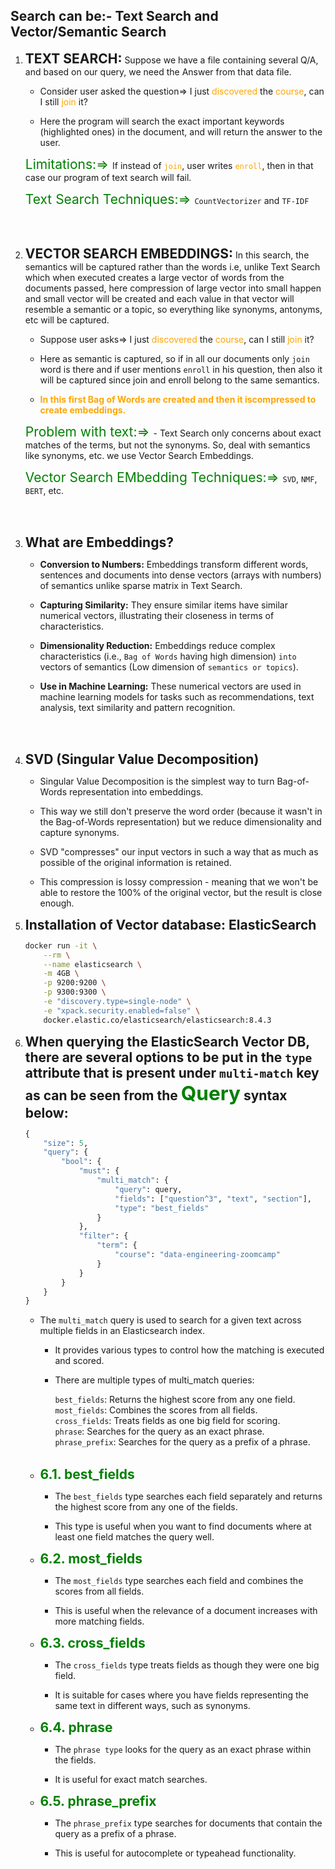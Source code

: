 ## Search can be:- Text Search and Vector/Semantic Search
1. <b style="font-size:1.5em"> TEXT SEARCH:</b>
 Suppose we have a file containing several Q/A, and based on our query, we need the Answer from that data file.

     * Consider user asked the question=>  I just <span style="color:orange">discovered</span> the <span style="color:orange">course</span>, can I still <span style="color:orange">join</span> it?

     * Here the program will search the exact important keywords (highlighted ones) in the document, and will return the answer to the user.

    <span style="color:green; font-size:1.5em">Limitations:=> </span> If instead of <span style="color:orange">`join`</span>, user writes <span style="color:orange">`enroll`</span>, then in that case our program of text search will fail.

    <span style="color:green; font-size:1.5em">Text Search Techniques:=> </span> `CountVectorizer` and `TF-IDF`
<br>
<br>

2. <b style="font-size:1.5em"> VECTOR SEARCH EMBEDDINGS:</b> In this search, the semantics will be captured rather than the words i.e, unlike Text Search which when executed creates a large vector of words from the documents passed, here compression of large vector into small happen and small vector will be created and each value in that vector will resemble a semantic or a topic, so everything like synonyms, antonyms, etc will be captured. 

    * Suppose user asks=> I just <span style="color:orange">discovered</span> the <span style="color:orange">course</span>, can I still <span style="color:orange">join</span> it?

    * Here as semantic is captured, so if in all our documents only `join` word is there and if user mentions `enroll` in his question, then also it will be captured since join and enroll belong to the same semantics.  

    * <b style="color:orange">In this first Bag of Words are created and then it iscompressed to create embeddings.</b>

    <span style="color:green; font-size:1.5em">Problem with text:=> </span> - Text Search only concerns about exact matches of the terms, but not the synonyms. So, deal with semantics like synonyms, etc. we use Vector Search Embeddings.

    <span style="color:green; font-size:1.5em">Vector Search EMbedding Techniques:=> </span> `SVD`, `NMF`, `BERT`, etc.
<br>
<br>

3. <b style="font-size:1.5em"> What are Embeddings? </b>

    * <b>Conversion to Numbers:</b> Embeddings transform different words, sentences and documents into dense vectors (arrays with numbers) of semantics unlike sparse matrix in Text Search.

    * <b>Capturing Similarity:</b> They ensure similar items have similar numerical vectors, illustrating their closeness in terms of characteristics.

    * <b>Dimensionality Reduction:</b> Embeddings reduce complex characteristics (i.e., `Bag of Words` having high dimension) `into` vectors of semantics (Low dimension of `semantics or topics`).
    
    * <b>Use in Machine Learning:</b> These numerical vectors are used in machine learning models for tasks such as recommendations, text analysis,  text similarity and pattern recognition.
<br>
<br>

4. <b style="font-size:1.5em"> SVD (Singular Value Decomposition) </b>

    * Singular Value Decomposition is the simplest way to turn Bag-of-Words representation into embeddings.

    * This way we still don't preserve the word order (because it wasn't in the Bag-of-Words representation) but we reduce dimensionality and capture synonyms.

    * SVD "compresses" our input vectors in such a way that as much as possible of the original information is retained.

    * This compression is lossy compression - meaning that we won't be able to restore the 100% of the original vector, but the result is close enough.


5. <b style="font-size:1.5em"> Installation of Vector database: ElasticSearch </b>

    ```bash
    docker run -it \
        --rm \
        --name elasticsearch \
        -m 4GB \
        -p 9200:9200 \
        -p 9300:9300 \
        -e "discovery.type=single-node" \
        -e "xpack.security.enabled=false" \
        docker.elastic.co/elasticsearch/elasticsearch:8.4.3

    ```

6. <b style="font-size:1.5em"> When querying the ElasticSearch Vector DB, there are several options to be put in the `type` attribute that is present under `multi-match` key as can be seen from the <span style="color:green; font-size:1.5em">Query</span> syntax below:</b>

    ```python
    {
        "size": 5,
        "query": {
            "bool": {
                "must": {
                    "multi_match": {
                        "query": query,
                        "fields": ["question^3", "text", "section"],
                        "type": "best_fields"
                    }
                },
                "filter": {
                    "term": {
                        "course": "data-engineering-zoomcamp"
                    }
                }
            }
        }
    }
    ```

    * The `multi_match` query is used to search for a given text across multiple fields in an Elasticsearch index.

       - It provides various types to control how the matching is executed and scored.

        - There are multiple types of multi_match queries:

            `best_fields`: Returns the highest score from any one field. <br>
            `most_fields`: Combines the scores from all fields. <br>
            `cross_fields`: Treats fields as one big field for scoring. <br>
            `phrase`: Searches for the query as an exact phrase. <br>
            `phrase_prefix`: Searches for the query as a prefix of a phrase. <br><br>

    *  <b style="color:green; font-size:1.5em"> 6.1. best_fields </b>
        - The `best_fields` type searches each field separately and returns the highest score from any one of the fields.

        - This type is useful when you want to find documents where at least one field matches the query well.

    *  <b style="color:green; font-size:1.5em"> 6.2. most_fields </b>
        - The `most_fields` type searches each field and combines the scores from all fields.

        - This is useful when the relevance of a document increases with more matching fields.

    *  <b style="color:green; font-size:1.5em"> 6.3. cross_fields </b>
        - The `cross_fields` type treats fields as though they were one big field.

        - It is suitable for cases where you have fields representing the same text in different ways, such as synonyms.

    *  <b style="color:green; font-size:1.5em"> 6.4. phrase </b>
        - The `phrase type` looks for the query as an exact phrase within the fields.

        - It is useful for exact match searches.

    *  <b style="color:green; font-size:1.5em"> 6.5. phrase_prefix </b>
        - The `phrase_prefix` type searches for documents that contain the query as a prefix of a phrase.

        - This is useful for autocomplete or typeahead functionality.